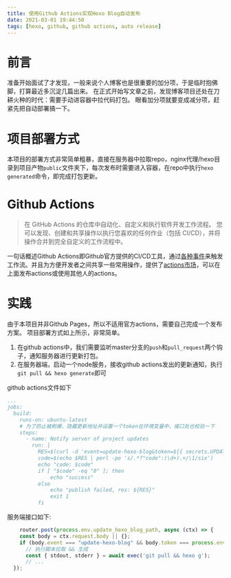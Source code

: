 ```yaml
---
title: 使用Github Actions实现Hexo Blog自动发布
date: 2021-03-01 19:44:50
tags: [hexo, github, github actions, auto release]
---
```

# 前言

准备开始面试了才发现，一般来说个人博客也是很重要的加分项，于是临时抱佛脚，打算最近多沉淀几篇出来。
在正式开始写文章之前，发现博客项目还处在刀耕火种的时代：需要手动进容器中拉代码打包。
眼看加分项就要变成减分项，赶紧先把自动部署搞一下。

# 项目部署方式

本项目的部署方式非常简单粗暴，直接在服务器中拉取repo，nginx代理/hexo目录到项目产物`public`文件夹下，每次发布时需要进入容器，在repo中执行`hexo generated`命令，即完成打包更新。

# Github Actions

> 在 GitHub Actions 的仓库中自动化、自定义和执行软件开发工作流程。 您可以发现、创建和共享操作以执行您喜欢的任何作业（包括 CI/CD），并将操作合并到完全自定义的工作流程中。

一句话概述Github Actions即Github官方提供的CI/CD工具，通过[各种事件](https://docs.github.com/cn/actions/reference/events-that-trigger-workflows)来触发工作流。并且为方便开发者之间共享一些常用操作，提供了[actions市场](https://github.com/marketplace?type=actions)，可以在上面发布actions或使用其他人的actions。

# 实践

由于本项目并非Github Pages，所以不适用官方actions，需要自己完成一个发布方案。
项目部署方式如上所示，非常简单。

1. 在github actions中，我们需要监听master分支的`push`和`pull_request`两个钩子，通知服务器进行更新打包。
2. 在服务器端，启动一个node服务，接收github actions发出的更新通知，执行`git pull && hexo generate`即可

github actions文件如下

```yml
...
jobs:
  build:
    runs-on: ubuntu-latest
    # 为了防止被刷爆，隐藏更新地址并设置一个token在环境变量中，接口处也校验一下
    steps:
      - name: Notify server of project updates
        run: |
          RES=$(curl -d 'event=update-hexo-blog&token=${{ secrets.UPDATE_HEXO_BLOG_TOKEN }}' -X POST https://yuanbo.online${{ secrets.UPDATE_HEXO_BLOG_PATH }})
          code=$(echo $RES | perl -pe 's/.*?"code":(\d+).+/\1/six')
          echo "code: $code"
          if [ "$code" -eq "0" ]; then
              echo "success"
          else
              echo "publish failed, res: ${RES}"
              exit 1
          fi
```

服务端接口如下:

```javascript
    router.post(process.env.update_hexo_blog_path, async (ctx) => {
    const body = ctx.request.body || {};
    if (body.event === "update-hexo-blog" && body.token === process.env.update_hexo_blog_token) {
      // 执行脚本拉取 && 生成
      const { stdout, stderr } = await exec('git pull && hexo g');
      // ...
  });
```

